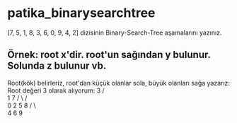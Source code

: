 # patika_binarysearchtree
[7, 5, 1, 8, 3, 6, 0, 9, 4, 2] dizisinin Binary-Search-Tree aşamalarını yazınız.

Örnek: root x'dir. root'un sağından y bulunur. Solunda z bulunur vb.
---------------------------------------------------------------------------------------------------------------------------------------------------------------
  

Root(kök) belirleriz, root'dan küçük olanlar sola, büyük olanları sağa yazarız:
Root değeri 3 olarak alıyorum:
           3
       /        \
      1          7
     /  \       /  \
    0    2     5    8
             /  \     \
            4    6     9            
